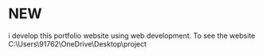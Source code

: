 # NEW
i develop this portfolio website using web development. To see the website C:\Users\91762\OneDrive\Desktop\project
